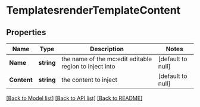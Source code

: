 # TemplatesrenderTemplateContent

## Properties
Name | Type | Description | Notes
------------ | ------------- | ------------- | -------------
**Name** | **string** | the name of the mc:edit editable region to inject into | [default to null]
**Content** | **string** | the content to inject | [default to null]

[[Back to Model list]](../README.md#documentation-for-models) [[Back to API list]](../README.md#documentation-for-api-endpoints) [[Back to README]](../README.md)


